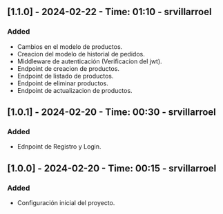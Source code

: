 ## [1.1.0] - 2024-02-22 - Time: 01:10 - srvillarroel

### Added

- Cambios en el modelo de productos.
- Creacion del modelo de historial de pedidos.
- Middleware de autenticación (Verificacion del jwt).
- Endpoint de creacion de productos.
- Endpoint de listado de productos.
- Endpoint de eliminar productos.
- Endpoint de actualizacion de productos.

## [1.0.1] - 2024-02-20 - Time: 00:30 - srvillarroel

### Added

- Ednpoint de Registro y Login.

## [1.0.0] - 2024-02-20 - Time: 00:15 - srvillarroel

### Added

- Configuración inicial del proyecto.